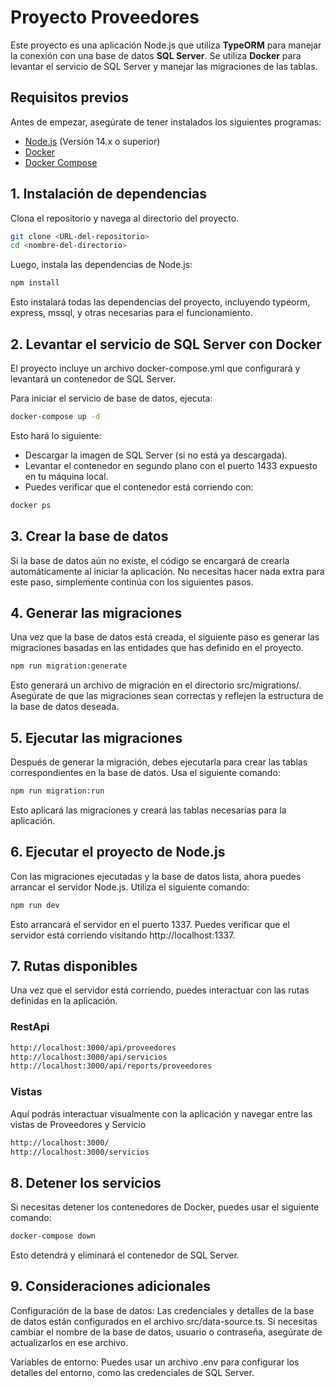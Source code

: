 # Proyecto Proveedores

Este proyecto es una aplicación Node.js que utiliza **TypeORM** para manejar la conexión con una base de datos **SQL Server**. Se utiliza **Docker** para levantar el servicio de SQL Server y manejar las migraciones de las tablas.

## Requisitos previos

Antes de empezar, asegúrate de tener instalados los siguientes programas:

- [Node.js](https://nodejs.org/) (Versión 14.x o superior)
- [Docker](https://www.docker.com/get-started)
- [Docker Compose](https://docs.docker.com/compose/)

## 1. Instalación de dependencias

Clona el repositorio y navega al directorio del proyecto.

```bash
git clone <URL-del-repositorio>
cd <nombre-del-directorio>
```

Luego, instala las dependencias de Node.js:

```bash
npm install
```
Esto instalará todas las dependencias del proyecto, incluyendo typeorm, express, mssql, y otras necesarias para el funcionamiento.

## 2. Levantar el servicio de SQL Server con Docker
El proyecto incluye un archivo docker-compose.yml que configurará y levantará un contenedor de SQL Server.

Para iniciar el servicio de base de datos, ejecuta:

```bash
docker-compose up -d
```

Esto hará lo siguiente:
- Descargar la imagen de SQL Server (si no está ya descargada). 
- Levantar el contenedor en segundo plano con el puerto 1433 expuesto en tu máquina local. 
- Puedes verificar que el contenedor está corriendo con:
```bash
docker ps
```

## 3. Crear la base de datos
Si la base de datos aún no existe, el código se encargará de crearla automáticamente al iniciar la aplicación. No necesitas hacer nada extra para este paso, simplemente continúa con los siguientes pasos.

## 4. Generar las migraciones
Una vez que la base de datos está creada, el siguiente paso es generar las migraciones basadas en las entidades que has definido en el proyecto.

```bash
npm run migration:generate
```
Esto generará un archivo de migración en el directorio src/migrations/. Asegúrate de que las migraciones sean correctas y reflejen la estructura de la base de datos deseada.

## 5. Ejecutar las migraciones
Después de generar la migración, debes ejecutarla para crear las tablas correspondientes en la base de datos. Usa el siguiente comando:

```bash
npm run migration:run
```

Esto aplicará las migraciones y creará las tablas necesarias para la aplicación.

## 6. Ejecutar el proyecto de Node.js
Con las migraciones ejecutadas y la base de datos lista, ahora puedes arrancar el servidor Node.js. Utiliza el siguiente comando:

```bash
npm run dev
```

Esto arrancará el servidor en el puerto 1337. Puedes verificar que el servidor está corriendo visitando http://localhost:1337.

## 7. Rutas disponibles
Una vez que el servidor está corriendo, puedes interactuar con las rutas definidas en la aplicación.

### RestApi
```bash
http://localhost:3000/api/proveedores
http://localhost:3000/api/servicios
http://localhost:3000/api/reports/proveedores
```

### Vistas
Aquí podrás interactuar visualmente con la aplicación y navegar entre las vistas de Proveedores y Servicio
```bash
http://localhost:3000/
http://localhost:3000/servicios
```

## 8. Detener los servicios
Si necesitas detener los contenedores de Docker, puedes usar el siguiente comando:

```bash
docker-compose down
```

Esto detendrá y eliminará el contenedor de SQL Server.

## 9. Consideraciones adicionales
Configuración de la base de datos: Las credenciales y detalles de la base de datos están configurados en el archivo src/data-source.ts. Si necesitas cambiar el nombre de la base de datos, usuario o contraseña, asegúrate de actualizarlos en ese archivo.

Variables de entorno: Puedes usar un archivo .env para configurar los detalles del entorno, como las credenciales de SQL Server.
